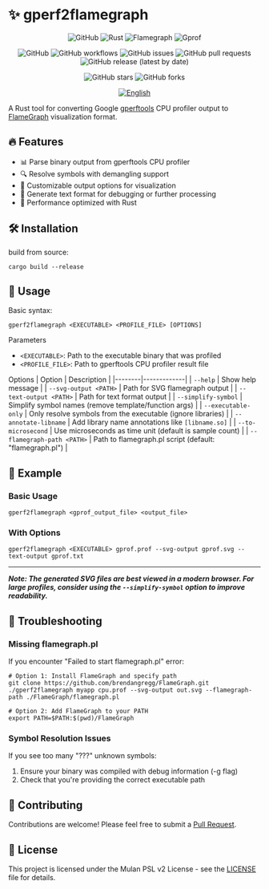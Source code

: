 # ✨ gperf2flamegraph

<div align="center">
<img alt="GitHub" src="https://img.shields.io/badge/github-%23121011.svg?style=for-the-badge&amp;logo=github&amp;logoColor=white">
<img alt="Rust" src="https://img.shields.io/badge/rust-%23000000.svg?style=for-the-badge&amp;logo=rust&amp;logoColor=white">
<img alt="Flamegraph" src="https://img.shields.io/badge/flamegraph-%23FF6F61.svg?style=for-the-badge&amp;logo=flamegraph&amp;logoColor=white">
<img alt="Gprof" src="https://img.shields.io/badge/gprof-%23FF6F61.svg?style=for-the-badge&amp;logo=gprof&amp;logoColor=white">

![GitHub](https://img.shields.io/github/license/Emin017/gperf2flamegraph)
![GitHub workflows](https://img.shields.io/github/actions/workflow/status/Emin017/gperf2flamegraph/build.yml)
![GitHub issues](https://img.shields.io/github/issues/Emin017/gperf2flamegraph)
![GitHub pull requests](https://img.shields.io/github/issues-pr/Emin017/gperf2flamegraph)
![GitHub release (latest by date)](https://img.shields.io/github/v/release/Emin017/gperf2flamegraph)

![GitHub stars](https://img.shields.io/github/stars/Emin017/gperf2flamegraph?style=social)
![GitHub forks](https://img.shields.io/github/forks/Emin017/gperf2flamegraph?style=social)

[![English](https://img.shields.io/badge/English-README-2ea44f?style=for-the-badge)](README.md)
<!-- [![中文](https://img.shields.io/badge/中文-介绍-FF6F61?style=for-the-badge)](README_CN.md) -->
</div>

A Rust tool for converting Google [gperftools](https://github.com/gperftools/gperftools) CPU profiler output to [FlameGraph](https://www.brendangregg.com/flamegraphs.html) visualization format.

## 🔥 Features

* 📊 Parse binary output from gperftools CPU profiler
* 🔍 Resolve symbols with demangling support
* 🧰 Customizable output options for visualization
* 📝 Generate text format for debugging or further processing
* 🚀 Performance optimized with Rust

## 🛠️ Installation

build from source:
```shell
cargo build --release
```

## 📖 Usage
Basic syntax:
```shell
gperf2flamegraph <EXECUTABLE> <PROFILE_FILE> [OPTIONS]
```

Parameters
* `<EXECUTABLE>`: Path to the executable binary that was profiled
* `<PROFILE_FILE>`: Path to gperftools CPU profiler result file

Options
| Option | Description |
|--------|-------------|
| `--help` | Show help message |
| `--svg-output <PATH>`  | Path for SVG flamegraph output |
| `--text-output <PATH>` | Path for text format output |
| `--simplify-symbol`	 | Simplify symbol names (remove template/function args) |
| `--executable-only`	 | Only resolve symbols from the executable (ignore libraries) |
| `--annotate-libname` | Add library name annotations like `[libname.so]` |
| `--to-microsecond` | Use microseconds as time unit (default is sample count) |
| `--flamegraph-path <PATH>` | Path to flamegraph.pl script (default: "flamegraph.pl") |

## 🧪 Example

### Basic Usage
```shell
gperf2flamegraph <gprof_output_file> <output_file>
```

### With Options
```shell
gperf2flamegraph <EXECUTABLE> gprof.prof --svg-output gprof.svg --text-output gprof.txt
```

---

***Note: The generated SVG files are best viewed in a modern browser. For large profiles, consider using the `--simplify-symbol` option to improve readability.***
## 🔧 Troubleshooting
### Missing flamegraph.pl
If you encounter "Failed to start flamegraph.pl" error:
```shell
# Option 1: Install FlameGraph and specify path
git clone https://github.com/brendangregg/FlameGraph.git
./gperf2flamegraph myapp cpu.prof --svg-output out.svg --flamegraph-path ./FlameGraph/flamegraph.pl

# Option 2: Add FlameGraph to your PATH
export PATH=$PATH:$(pwd)/FlameGraph
```

### Symbol Resolution Issues

If you see too many "???" unknown symbols:

1. Ensure your binary was compiled with debug information (-g flag)
2. Check that you're providing the correct executable path

## 🤝 Contributing
Contributions are welcome! Please feel free to submit a [Pull Request](https://github.com/Emin017/gperf2flamegraph/pulls).

## 📄 License
This project is licensed under the Mulan PSL v2 License - see the [LICENSE](LICENSE) file for details.